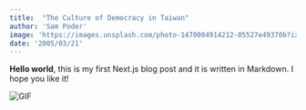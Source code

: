 ```yaml
---
title:  "The Culture of Democracy in Taiwan"
author: 'Sam Poder'
image: 'https://images.unsplash.com/photo-1470004914212-05527e49370b?ixlib=rb-1.2.1&ixid=eyJhcHBfaWQiOjEyMDd9&auto=format&fit=crop&w=2126&q=80'
date: '2005/03/21'
---
```


**Hello world**, this is my first Next.js blog post and it is written in Markdown.
I hope you like it!

![GIF](https://cloud-1tlmm2zp9.vercel.app/0console.gif)